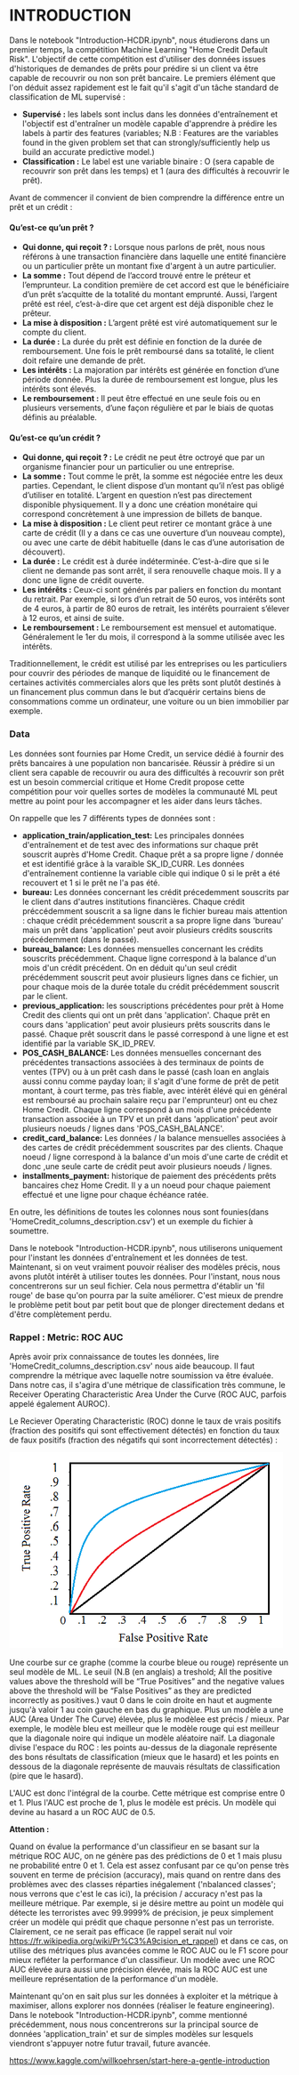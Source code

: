 # INTRODUCTION

Dans le notebook "Introduction-HCDR.ipynb", nous étudierons dans un premier temps, la compétition Machine Learning "Home Credit Default Risk". L'objectif de cette compétition est d'utiliser des données issues d'historiques de demandes de prêts pour prédire si un client va être capable de recouvrir ou non son prêt bancaire. Le premiers élément que l'on déduit assez rapidement est le fait qu'il s'agit d'un tâche standard de classification de ML supervisé :
* **Supervisé :** les labels sont inclus dans les données d'entraînement et l'objectif est d'entraîner un modèle capable d'apprendre à prédire les labels à partir des features (variables; N.B : Features are the variables found in the given problem set that can strongly/sufficiently help us build an accurate predictive model.)
* **Classification :** Le label est une variable binaire : O (sera capable de recouvrir son prêt dans les temps) et 1 (aura des difficultés à recouvrir le prêt).

Avant de commencer il convient de bien comprendre la différence entre un prêt et un crédit :
#### Qu’est-ce qu’un prêt ?
* **Qui donne, qui reçoit ? :** Lorsque nous parlons de prêt, nous nous référons à une transaction financière dans laquelle une entité financière ou un particulier prête un montant fixe d'argent à un autre particulier.
* **La somme :** Tout dépend de l’accord trouvé entre le préteur et l’emprunteur. La condition première de cet accord est que le bénéficiaire d’un prêt s’acquitte de la totalité du montant emprunté. Aussi, l’argent prêté est réel, c’est-à-dire que cet argent est déjà disponible chez le prêteur.
* **La mise à disposition :** L’argent prêté est viré automatiquement sur le compte du client.
* **La durée :** La durée du prêt est définie en fonction de la durée de remboursement. Une fois le prêt remboursé dans sa totalité, le client doit refaire une demande de prêt.
* **Les intérêts :** La majoration par intérêts est générée en fonction d’une période donnée. Plus la durée de remboursement est longue, plus les intérêts sont élevés.
* **Le remboursement :** Il peut être effectué en une seule fois ou en plusieurs versements, d’une façon régulière et par le biais de quotas définis au préalable.
#### Qu’est-ce qu’un crédit ?
* **Qui donne, qui reçoit ? :** Le crédit ne peut être octroyé que par un organisme financier pour un particulier ou une entreprise.
* **La somme :** Tout comme le prêt, la somme est négociée entre les deux parties. Cependant, le client dispose d’un montant qu’il n’est pas obligé d’utiliser en totalité. L’argent en question n’est pas directement disponible physiquement. Il y a donc une création monétaire qui correspond concrètement à une impression de billets de banque.
* **La mise à disposition :** Le client peut retirer ce montant grâce à une carte de crédit (Il y a dans ce cas une ouverture d’un nouveau compte), ou avec une carte de débit habituelle (dans le cas d’une autorisation de découvert).
* **La durée :** Le crédit est à durée indéterminée. C’est-à-dire que si le client ne demande pas sont arrêt, il sera renouvelle chaque mois. Il y a donc une ligne de crédit ouverte.
* **Les intérêts :** Ceux-ci sont générés par paliers en fonction du montant du retrait. Par exemple, si lors d’un retrait de 50 euros, vos intérêts sont de 4 euros, à partir de 80 euros de retrait, les intérêts pourraient s’élever à 12 euros, et ainsi de suite.
* **Le remboursement :** Le remboursement est mensuel et automatique. Généralement le 1er du mois, il correspond à la somme utilisée avec les intérêts.

Traditionnellement, le crédit est utilisé par les entreprises ou les particuliers pour couvrir des périodes de manque de liquidité ou le financement de certaines activités commerciales alors que les prêts sont plutôt destinés à un financement plus commun dans le but d’acquérir certains biens de consommations comme un ordinateur, une voiture ou un bien immobilier par exemple.

### Data

Les données sont fournies par Home Credit, un service dédié à fournir des prêts bancaires à une population non bancarisée. Réussir à prédire si un client sera capable de recouvrir ou aura des difficultés à recouvrir son prêt est un besoin commercial critique et Home Credit propose cette compétition pour voir quelles sortes de modèles la communauté ML peut mettre au point pour les accompagner et les aider dans leurs tâches.

On rappelle que les 7 différents types de données sont :

* **application_train/application_test:** Les principales données d'entraînement et de test avec des informations sur chaque prêt souscrit auprès d'Home Credit. Chaque prêt a sa propre ligne / donnée et est identifié grâce à la varaible SK_ID_CURR. Les données d'entraînement contienne la variable cible qui indique 0 si le prêt a été recouvert et 1 si le prêt ne l'a pas été.
* **bureau:** Les données concernant les crédit précedemment souscrits par le client dans d'autres institutions financières. Chaque crédit préccédemment souscrit a sa ligne dans le fichier bureau mais attention : chaque crédit précédemment souscrit a sa propre ligne dans 'bureau' mais un prêt dans 'application' peut avoir plusieurs crédits souscrits précédemment (dans le passé).
* **bureau_balance:** Les données mensuelles concernant les crédits souscrits précédemment. Chaque ligne correspond à la balance d'un mois d'un crédit précédent. On en déduit qu'un seul crédit précédemment souscrit peut avoir plusieurs lignes dans ce fichier, un pour chaque mois de la durée totale du crédit précédemment souscrit par le client.
* **previous_application:** les souscriptions précédentes pour prêt à Home Credit des clients qui ont un prêt dans 'application'. Chaque prêt en cours dans 'application' peut avoir plusieurs prêts souscrits dans le passé. Chaque prêt souscrit dans le passé correspond à une ligne et est identifié par la variable SK_ID_PREV.
* **POS_CASH_BALANCE:** Les données mensuelles concernant des précédentes transactions associées à des terminaux de points de ventes (TPV) ou à un prêt cash dans le passé (cash loan en anglais aussi connu comme payday loan; il s'agit d'une forme de prêt de petit montant, à court terme, pas très fiable, avec intérêt élévé qui en général est remboursé au prochain salaire reçu par l'emprunteur) ont eu chez Home Credit. Chaque ligne correspond à un mois d'une précédente transaction associée à un TPV et  un prêt dans 'application' peut avoir plusieurs noeuds / lignes dans 'POS_CASH_BALANCE'.
* **credit_card_balance:** Les données / la balance mensuelles associées à des cartes de crédit précédemment souscrites par des clients. Chaque noeud / ligne correspond à la balance d'un mois d'une carte de crédit et donc ,une seule carte de crédit peut avoir plusieurs noeuds / lignes.
* **installments_payment:** historique de paiement des précédents prêts bancaires chez Home Credit. Il y a un noeud pour chaque paiement effectué et une ligne pour chaque échéance ratée.

En outre, les définitions de toutes les colonnes nous sont founies(dans 'HomeCredit_columns_description.csv') et un exemple du fichier à soumettre.

Dans le notebook "Introduction-HCDR.ipynb", nous utiliserons uniquement pour l'instant les données d'entraînement et les données de test. Maintenant, si on veut vraiment pouvoir réaliser des modèles précis, nous avons plutôt intérêt à utiliser toutes les données. Pour l'instant, nous nous concentrerons sur un seul fichier. Cela nous permettra d'établir un 'fil rouge' de base qu'on pourra par la suite améliorer. C'est mieux de prendre le problème petit bout par petit bout que de plonger directement dedans et d'être complètement perdu.

### Rappel : Metric: ROC AUC

Après avoir prix connaissance de toutes les données, lire 'HomeCredit_columns_description.csv' nous aide beaucoup. Il faut comprendre la métrique avec laquelle notre soumission va être évaluée. Dans notre cas, il s'agira d'une métrique de classification très commune, le Receiver Operating Characteristic Area Under the Curve (ROC AUC, parfois appelé également AUROC). 

Le Reciever Operating Characteristic (ROC) donne le taux de vrais positifs (fraction des positifs qui sont effectivement détectés) en fonction du taux de faux positifs (fraction des négatifs qui sont incorrectement détectés) : 

![image](ROC-curve.png)

Une courbe sur ce graphe (comme la courbe bleue ou rouge) représente un seul modèle de ML. Le seuil (N.B (en anglais) a treshold; All the positive values above the threshold will be “True Positives” and the negative values above the threshold will be “False Positives” as they are predicted incorrectly as positives.) vaut 0 dans le coin droite en haut et augmente jusqu'à valoir 1 au coin gauche en bas du graphique. Plus un modèle a une AUC (Area Under The Curve) élevée, plus le modèlee est précis / mieux. Par exemple, le modèle bleu est meilleur que le modèle rouge qui est meilleur que la diagonale noire qui indique un modèle aléatoire naïf. La diagonale divise l'espace du ROC : les points au-dessus de la diagonale représente des bons résultats de  classification (mieux que le hasard) et les points en dessous de la diagonale représente de mauvais résultats de  classification (pire que le hasard).

L'AUC est donc l'intégral de la courbe. Cette métrique est comprise entre 0 et 1. Plus l'AUC est proche de 1, plus le modèle est précis.
Un modèle qui devine au hasard a un ROC AUC de 0.5.

**Attention :**

Quand on évalue la performance d'un classifieur en se basant sur la métrique ROC AUC, on ne génère pas des prédictions de 0 et 1 mais plusu ne probabilité entre 0 et 1. Cela est assez confusant par ce qu'on pense très souvent en terme de précision (accuracy), mais quand on rentre dans des problèmes avec des classes réparties inégalement ('nbalanced classes'; nous verrons que c'est le cas ici), la précision / accuracy n'est pas la meilleure métrique. Par exemple, si je désire mettre au point un modèle qui détecte les terroristes avec 99.9999% de précision, je peux simplement créer un modèle qui prédit que chaque personne n'est pas un terroriste. Clairement, ce ne serait pas efficace (le rappel serait nul voir https://fr.wikipedia.org/wiki/Pr%C3%A9cision_et_rappel) et dans ce cas, on utilise des métriques plus avancées comme le ROC AUC ou le F1 score pour mieux refléter la performance d'un classifieur. Un modèle avec une ROC AUC élevée aura aussi une précision élevée, mais la ROC AUC est une meilleure représentation de la performance d'un modèle. 

Maintenant qu'on en sait plus sur les données à exploiter et la métrique à maximiser, allons explorer nos données (réaliser le feature engineering). Dans le notebook "Introduction-HCDR.ipynb", comme mentionné précédemment, nous nous concentrerons sur la principal source de données 'application_train' et sur de simples modèles sur lesquels viendront s'appuyer notre futur travail, future avancée.

https://www.kaggle.com/willkoehrsen/start-here-a-gentle-introduction











